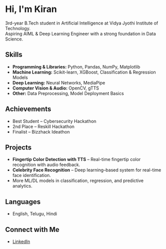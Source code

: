# Hi, I'm Kiran  

 3rd-year B.Tech student in Artificial Intelligence at Vidya Jyothi Institute of Technology.  
 Aspiring AIML & Deep Learning Engineer with a strong foundation in Data Science.  

## Skills  
- **Programming & Libraries:** Python, Pandas, NumPy, Matplotlib  
- **Machine Learning:** Scikit-learn, XGBoost, Classification & Regression Models  
- **Deep Learning:** Neural Networks, MediaPipe  
- **Computer Vision & Audio:** OpenCV, gTTS
- **Other:** Data Preprocessing, Model Deployment Basics  

## Achievements  
-  Best Student – Cybersecurity Hackathon  
-  2nd Place – Reskill Hackathon  
-  Finalist – Bizzhack Ideathon  

## Projects  
- **Fingertip Color Detection with TTS** – Real-time fingertip color recognition with audio feedback.  
- **Celebrity Face Recognition** – Deep learning–based system for real-time face identification.  
- More ML/DL models in classification, regression, and predictive analytics.  

## Languages  
- English, Telugu, Hindi  

## Connect with Me  
- [LinkedIn](https://www.linkedin.com/in/korra-kiran-482998286/)   

